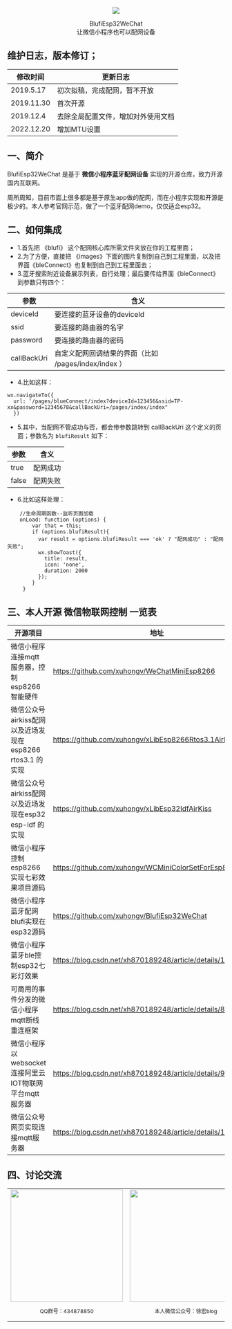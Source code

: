 
<p align="center">
  <!-- <a href="http://doc.mini.7yue.pro/"> -->
    <img
      class="QR-img" src="http://qinniu.xuhongv.com/gh_57026554c41a_258.jpg">
  <!-- </a> -->
</p>

<div align="center"> <span class="logo" > BlufiEsp32WeChat </span> </div>

<div class="row" />
<div align="center">
  <span class="desc" >让微信小程序也可以配网设备</span> 
</div>


## 维护日志，版本修订；

|修改时间|更新日志|
|----|----|
|2019.5.17|初次拟稿，完成配网，暂不开放|
|2019.11.30|首次开源|
|2019.12.4|去除全局配置文件，增加对外使用文档|
|2022.12.20|增加MTU设置|
## 一、简介

BlufiEsp32WeChat 是基于 **微信小程序蓝牙配网设备** 实现的开源仓库，致力开源国内互联网。

周所周知，目前市面上很多都是基于原生app做的配网，而在小程序实现和开源是极少的。本人参考官网示范，做了一个蓝牙配网demo，仅仅适合esp32。


## 二、如何集成

- 1.首先把 《blufi》 这个配网核心库所需文件夹放在你的工程里面；
- 2.为了方便，直接把 《images》下面的图片复制到自己到工程里面，以及把界面《bleConnect》也复制到自己到工程里面去；
- 3.蓝牙搜索附近设备展示列表，自行处理；最后要传给界面《bleConnect》到参数只有四个：

|参数|含义|
|----|----|
|deviceId|要连接的蓝牙设备的deviceId|
|ssid|要连接的路由器的名字|
|password|要连接的路由器的密码|
|callBackUri|自定义配网回调结果的界面（比如 /pages/index/index ）|

- 4.比如这样：

```
wx.navigateTo({
  url: '/pages/blueConnect/index?deviceId=123456&ssid=TP-xx&password=12345678&callBackUri=/pages/index/index"
  })
```
- 5.其中，当配网不管成功与否，都会带参数跳转到 callBackUri 这个定义的页面；参数名为 ```blufiResult``` 如下：

|参数|含义|
|----|----|
|true|配网成功|
|false|配网失败|

- 6.比如这样处理：

```
    //生命周期函数--监听页面加载 
    onLoad: function (options) {
        var that = this;
        if (options.blufiResult){
          var result = options.blufiResult === 'ok' ? "配网成功" : "配网失败";
          wx.showToast({
            title: result,
            icon: 'none',
            duration: 2000
          });
        }
     }
```

## 三、本人开源 微信物联网控制 一览表

|开源项目|地址|开源时间|
|----|----|----|
|微信小程序连接mqtt服务器，控制esp8266智能硬件|https://github.com/xuhongv/WeChatMiniEsp8266|2018.11|
|微信公众号airkiss配网以及近场发现在esp8266 rtos3.1 的实现|https://github.com/xuhongv/xLibEsp8266Rtos3.1AirKiss|2019.3|
|微信公众号airkiss配网以及近场发现在esp32 esp-idf 的实现|https://github.com/xuhongv/xLibEsp32IdfAirKiss|2019.9|
|微信小程序控制esp8266实现七彩效果项目源码| https://github.com/xuhongv/WCMiniColorSetForEsp8266|2019.9|
|微信小程序蓝牙配网blufi实现在esp32源码| https://github.com/xuhongv/BlufiEsp32WeChat|2019.11|
|微信小程序蓝牙ble控制esp32七彩灯效果| https://blog.csdn.net/xh870189248/article/details/101849759|2019.10|
|可商用的事件分发的微信小程序mqtt断线重连框架|https://blog.csdn.net/xh870189248/article/details/88718302|2019.2|
|微信小程序以 websocket 连接阿里云IOT物联网平台mqtt服务器|https://blog.csdn.net/xh870189248/article/details/91490697|2019.6|
|微信公众号网页实现连接mqtt服务器|https://blog.csdn.net/xh870189248/article/details/100738444|2019.9|


## 四、讨论交流

<table>
  <tbody>
    <tr >
      <td align="center" valign="middle" style="border-style:none">
       <img class="QR-img" height="260" width="260" src="https://aithinker-static.oss-cn-shenzhen.aliyuncs.com/bbs/important/qq_group.png">
        <p style="font-size:12px;">QQ群号：434878850</p>
      </td>
      <td align="center" valign="middle" style="border-style:none">
        <img class="QR-img" height="260" width="260" src="https://aithinker-static.oss-cn-shenzhen.aliyuncs.com/bbs/important/wechat_account.jpg">
        <p style="font-size:12px;">本人微信公众号：徐宏blog</p>
      </td>
      <td align="center" valign="middle" style="border-style:none">
        <img class="QR-img" height="260" width="260" src="https://aithinker-static.oss-cn-shenzhen.aliyuncs.com/bbs/important/wechat_me.jpg">
        <p style="font-size:12px;">私人工作微信，添加标明来意</p>
      </td>
    </tr>
  </tbody>
</table>



